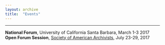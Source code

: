 ```yaml
---
layout: archive
title:  "Events"
---
```

---
**National Forum**, University of California Santa Barbara, March 1-3 2017<br/>
**Open Forum Session**, [Society of American Archivists](http://www.thomaspadilla.org/), July 23-29, 2017
